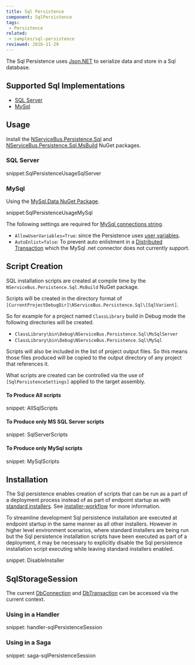 ```yaml
---
title: Sql Persistence
component: SqlPersistence
tags:
 - Persistence
related:
 - samples/sql-persistence
reviewed: 2016-11-29
---
```



The Sql Persistence uses [Json.NET](http://www.newtonsoft.com/json) to serialize data and store in a Sql database.


## Supported Sql Implementations

 * [SQL Server](https://www.microsoft.com/en-au/sql-server/)
 * [MySql](https://www.mysql.com/)


## Usage

Install the [NServiceBus.Persistence.Sql](https://www.nuget.org/packages/NServiceBus.Persistence.Sql/) and [NServiceBus.Persistence.Sql.MsBuild](https://www.nuget.org/packages/NServiceBus.Persistence.Sql.MsBuild/) NuGet packages.


### SQL Server

snippet:SqlPersistenceUsageSqlServer


### MySql

Using the [MySql.Data NuGet Package](https://www.nuget.org/packages/MySql.Data/).

snippet:SqlPersistenceUsageMySql

The following settings are required for [MySql connections string](https://dev.mysql.com/doc/connector-net/en/connector-net-connection-options.html). 

 * `AllowUserVariables=True`: since the Persistence uses [user variables](http://dev.mysql.com/doc/refman/5.7/en/user-variables.html).  
 * `AutoEnlist=false`: To prevent auto enlistment in a [Distributed Transaction](https://msdn.microsoft.com/en-us/library/windows/desktop/ms681205.aspx) which the MySql .net connector does not currently support.


## Script Creation

SQL installation scripts are created at compile time by the `NServiceBus.Persistence.Sql.MsBuild` NuGet package.

Scripts will be created in the directory format of `[CurrentProjectDebugDir]\NServiceBus.Persistence.Sql\[SqlVarient]`.

So for example for a project named `ClassLibrary` build in Debug mode the following directories will be created.

 * `ClassLibrary\bin\Debug\NServiceBus.Persistence.Sql\MsSqlServer`
 * `ClassLibrary\bin\Debug\NServiceBus.Persistence.Sql\MySql`

Scripts will also be included in the list of project output files. So this means those files produced will be copied to the output directory of any project that references it.

What scripts are created can be controlled via the use of `[SqlPersistenceSettings]` applied to the target assembly.


#### To Produce All scripts

snippet: AllSqlScripts


#### To Produce only MS SQL Server scripts

snippet: SqlServerScripts


#### To Produce only MySql scripts

snippet: MySqlScripts


## Installation

The Sql persistence enables creation of scripts that can be run as a part of a deployment process instead of as part of endpoint startup as with [standard installers](/nservicebus/operations/installers.md). See [installer-workflow](installer-workflow.md) for more information.

To streamline development Sql persistence installation are executed at endpoint startup in the same manner as all other installers. However in higher level environment scenarios, where standard installers are being run but the Sql persistence installation scripts have been executed as part of a deployment, it may be necessary to explicitly disable the Sql persistence installation script executing while leaving standard installers enabled.

snippet: DisableInstaller


## SqlStorageSession

The current [DbConnection](https://msdn.microsoft.com/en-us/library/system.data.common.dbconnection.aspx) and [DbTransaction](https://msdn.microsoft.com/en-us/library/system.data.common.dbtransaction.aspx) can be accessed via the current context.


### Using in a Handler

snippet: handler-sqlPersistenceSession


### Using in a Saga

snippet: saga-sqlPersistenceSession
